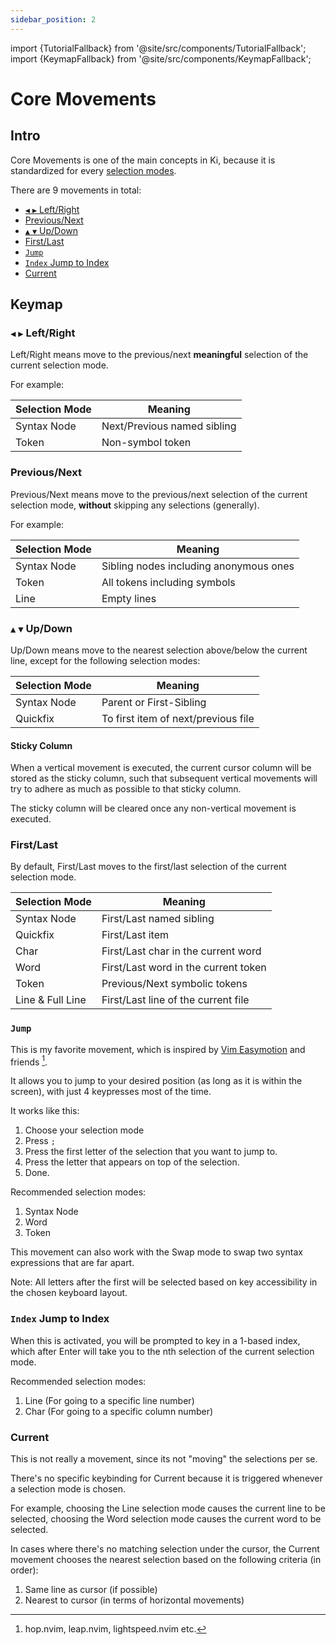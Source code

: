 ```yaml
---
sidebar_position: 2
---
```


import {TutorialFallback} from '@site/src/components/TutorialFallback';
import {KeymapFallback} from '@site/src/components/KeymapFallback';

# Core Movements

## Intro

Core Movements is one of the main concepts in Ki, because it is standardized for
every [selection modes](./selection-modes/index.md).

There are 9 movements in total:

* [`◀` `▶` Left/Right](#--leftright)
* [Previous/Next](#previousnext)
* [`▲` `▼` Up/Down](#--updown)
* [First/Last](#firstlast)
* [`Jump`](#jump)
* [`Index` Jump to Index](#index-jump-to-index)
* [Current](#current)

## Keymap

<KeymapFallback filename="Movements"/>

### `◀` `▶` Left/Right

Left/Right means move to the previous/next **meaningful** selection of the current selection mode.

For example:

| Selection Mode | Meaning                     |
| -------------- | --------------------------- |
| Syntax Node    | Next/Previous named sibling |
| Token          | Non-symbol token            |

### Previous/Next

Previous/Next means move to the previous/next selection of the current selection mode, **without** skipping any selections (generally).

For example:

| Selection Mode | Meaning                                |
| -------------- | -------------------------------------- |
| Syntax Node    | Sibling nodes including anonymous ones |
| Token          | All tokens including symbols           |
| Line           | Empty lines                            |

### `▲` `▼` Up/Down

Up/Down means move to the nearest selection above/below the current line, except for
the following selection modes:

| Selection Mode | Meaning                             |
| -------------- | ----------------------------------- |
| Syntax Node    | Parent or First-Sibling             |
| Quickfix       | To first item of next/previous file |

#### Sticky Column

When a vertical movement is executed, the current cursor column will be stored as
the sticky column, such that subsequent vertical movements will try to adhere as much
as possible to that sticky column.

The sticky column will be cleared once any non-vertical movement is executed.

<TutorialFallback filename="sticky-column"/>

### First/Last

By default, First/Last moves to the first/last selection of the current selection mode.

| Selection Mode   | Meaning                              |
| ---------------- | ------------------------------------ |
| Syntax Node      | First/Last named sibling             |
| Quickfix         | First/Last item                      |
| Char             | First/Last char in the current word  |
| Word             | First/Last word in the current token |
| Token            | Previous/Next symbolic tokens        |
| Line & Full Line | First/Last line of the current file  |

### `Jump`

This is my favorite movement, which is inspired by [Vim Easymotion](https://github.com/easymotion/vim-easymotion) and friends [^1].

It allows you to jump to your desired position (as long as it is within the screen), with just 4 keypresses most of the time.

It works like this:

1. Choose your selection mode
1. Press `;`
1. Press the first letter of the selection that you want to jump to.
1. Press the letter that appears on top of the selection.
1. Done.

Recommended selection modes:

1. Syntax Node
1. Word
1. Token

This movement can also work with the Swap mode to swap two syntax expressions that are far apart.

[^1]: hop.nvim, leap.nvim, lightspeed.nvim etc.

<TutorialFallback filename="jump"/>

Note: All letters after the first will be selected based on key accessibility in the chosen keyboard layout.

### `Index` Jump to Index

When this is activated, you will be prompted to key in a 1-based index, which after Enter
will take you to the nth selection of the current selection mode.

Recommended selection modes:

1. Line (For going to a specific line number)
2. Char (For going to a specific column number)

### Current

This is not really a movement, since its not "moving" the selections per se.

There's no specific keybinding for Current because it is triggered whenever a
selection mode is chosen.

For example, choosing the Line selection mode causes the current line to be
selected, choosing the Word selection mode causes the current word to be selected.

In cases where there's no matching selection under the cursor, the Current movement chooses the nearest selection based on the following criteria (in order):

1. Same line as cursor (if possible)
2. Nearest to cursor (in terms of horizontal movements)
